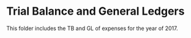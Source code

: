 # Trial Balance and General Ledgers
This folder includes the TB and GL of expenses for the year of 2017.
